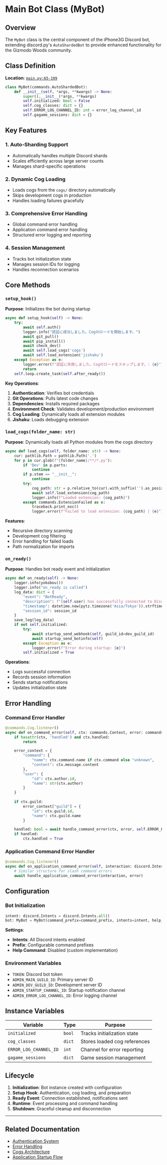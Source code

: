 # Main Bot Class (MyBot)

## Overview

The `MyBot` class is the central component of the iPhone3G Discord bot, extending discord.py's `AutoShardedBot` to provide enhanced functionality for the Gizmodo Woods community.

## Class Definition

**Location**: [`main.py:65-199`](../main.py#L65-L199)

```python
class MyBot(commands.AutoShardedBot):
    def __init__(self, *args, **kwargs) -> None:
        super().__init__(*args, **kwargs)
        self.initialized: bool = False
        self.cog_classes: dict = {}
        self.ERROR_LOG_CHANNEL_ID: int = error_log_channel_id
        self.gagame_sessions: dict = {}
```

## Key Features

### 1. Auto-Sharding Support
- Automatically handles multiple Discord shards
- Scales efficiently across large server counts
- Manages shard-specific operations

### 2. Dynamic Cog Loading
- Loads cogs from the `cogs/` directory automatically
- Skips development cogs in production
- Handles loading failures gracefully

### 3. Comprehensive Error Handling
- Global command error handling
- Application command error handling
- Structured error logging and reporting

### 4. Session Management
- Tracks bot initialization state
- Manages session IDs for logging
- Handles reconnection scenarios

## Core Methods

### `setup_hook()`
**Purpose**: Initializes the bot during startup

```python
async def setup_hook(self) -> None:
    try:
        await self.auth()
        logger.info("認証に成功しました。Cogのロードを開始します。")
        await git_pull()
        await pip_install()
        await check_dev()
        await self.load_cogs('cogs')
        await self.load_extension('jishaku')
    except Exception as e:
        logger.error(f"認証に失敗しました。Cogのロードをスキップします。: {e}")
        return
    self.loop.create_task(self.after_ready())
```

**Key Operations**:
1. **Authentication**: Verifies bot credentials
2. **Git Operations**: Pulls latest code changes
3. **Dependencies**: Installs required packages
4. **Environment Check**: Validates development/production environment
5. **Cog Loading**: Dynamically loads all extension modules
6. **Jishaku**: Loads debugging extension

### `load_cogs(folder_name: str)`
**Purpose**: Dynamically loads all Python modules from the cogs directory

```python
async def load_cogs(self, folder_name: str) -> None:
    cur: pathlib.Path = pathlib.Path('.')
    for p in cur.glob(f"{folder_name}/**/*.py"):
        if 'Dev' in p.parts:
            continue
        if p.stem == "__init__":
            continue
        try:
            cog_path: str = p.relative_to(cur).with_suffix('').as_posix().replace('/', '.')
            await self.load_extension(cog_path)
            logger.info(f"Loaded extension: {cog_path}")
        except commands.ExtensionFailed as e:
            traceback.print_exc()
            logger.error(f"Failed to load extension: {cog_path} | {e}")
```

**Features**:
- Recursive directory scanning
- Development cog filtering
- Error handling for failed loads
- Path normalization for imports

### `on_ready()`
**Purpose**: Handles bot ready event and initialization

```python
async def on_ready(self) -> None:
    logger.info(yokobou())
    logger.info("on_ready is called")
    log_data: dict = {
        "event": "BotReady",
        "description": f"{self.user} has successfully connected to Discord.",
        "timestamp": datetime.now(pytz.timezone('Asia/Tokyo')).strftime('%Y-%m-%d %H:%M:%S'),
        "session_id": session_id
    }
    save_log(log_data)
    if not self.initialized:
        try:
            await startup_send_webhook(self, guild_id=dev_guild_id)
            await startup_send_botinfo(self)
        except Exception as e:
            logger.error(f"Error during startup: {e}")
        self.initialized = True
```

**Operations**:
- Logs successful connection
- Records session information
- Sends startup notifications
- Updates initialization state

## Error Handling

### Command Error Handler
```python
@commands.Cog.listener()
async def on_command_error(self, ctx: commands.Context, error: commands.CommandError) -> None:
    if hasattr(ctx, 'handled') and ctx.handled:
        return

    error_context = {
        "command": {
            "name": ctx.command.name if ctx.command else "unknown",
            "content": ctx.message.content
        },
        "user": {
            "id": ctx.author.id,
            "name": str(ctx.author)
        }
    }
    
    if ctx.guild:
        error_context["guild"] = {
            "id": ctx.guild.id,
            "name": ctx.guild.name
        }

    handled: bool = await handle_command_error(ctx, error, self.ERROR_LOG_CHANNEL_ID)
    if handled:
        ctx.handled = True
```

### Application Command Error Handler
```python
@commands.Cog.listener()
async def on_application_command_error(self, interaction: discord.Interaction, error: commands.CommandError) -> None:
    # Similar structure for slash command errors
    await handle_application_command_error(interaction, error)
```

## Configuration

### Bot Initialization
```python
intent: discord.Intents = discord.Intents.all()
bot: MyBot = MyBot(command_prefix=command_prefix, intents=intent, help_command=None)
```

**Settings**:
- **Intents**: All Discord intents enabled
- **Prefix**: Configurable command prefixes
- **Help Command**: Disabled (custom implementation)

### Environment Variables
- `TOKEN`: Discord bot token
- `ADMIN_MAIN_GUILD_ID`: Primary server ID
- `ADMIN_DEV_GUILD_ID`: Development server ID
- `ADMIN_STARTUP_CHANNEL_ID`: Startup notification channel
- `ADMIN_ERROR_LOG_CHANNEL_ID`: Error logging channel

## Instance Variables

| Variable | Type | Purpose |
|----------|------|---------|
| `initialized` | `bool` | Tracks initialization state |
| `cog_classes` | `dict` | Stores loaded cog references |
| `ERROR_LOG_CHANNEL_ID` | `int` | Channel for error reporting |
| `gagame_sessions` | `dict` | Game session management |

## Lifecycle

1. **Initialization**: Bot instance created with configuration
2. **Setup Hook**: Authentication, cog loading, and preparation
3. **Ready Event**: Connection established, notifications sent
4. **Runtime**: Event processing and command handling
5. **Shutdown**: Graceful cleanup and disconnection

---

## Related Documentation

- [Authentication System](02-authentication-system.md)
- [Error Handling](04-error-handling.md)
- [Cogs Architecture](../03-cogs/01-cogs-architecture.md)
- [Application Startup Flow](../01-architecture/02-application-startup-flow.md)
